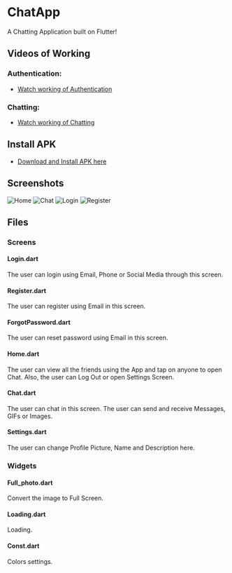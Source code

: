 # ChatApp

A Chatting Application built on Flutter!

## Videos of Working

### Authentication:

- [Watch working of Authentication](https://drive.google.com/file/d/1Iw1UDVS8-QMPeChvoPPdPK4rwLV02kxv/view?usp=sharing)

### Chatting:

- [Watch working of Chatting](https://drive.google.com/file/d/1RkD-8VhJqq2zbYmgCHNsUKUV2jM0TzU-/view?usp=sharing)

## Install APK

- [Download and Install APK here](https://drive.google.com/file/d/1yJeuIauCL0IfN0vHclcmT4XSTcO_L7q2/view?usp=sharing)

## Screenshots
![Home](https://user-images.githubusercontent.com/41383322/91667121-d186b000-eb1f-11ea-8d9c-63560bcf9251.jpeg)
![Chat](https://user-images.githubusercontent.com/41383322/91667122-d21f4680-eb1f-11ea-80f2-d4671afd3023.jpeg)
![Login](https://user-images.githubusercontent.com/41383322/91667124-d2b7dd00-eb1f-11ea-9976-4bdcec426620.jpeg)
![Register](https://user-images.githubusercontent.com/41383322/91667119-d0558300-eb1f-11ea-9489-fb0353376815.jpeg)

## Files

### Screens

#### Login.dart
The user can login using Email, Phone or Social Media through this screen.

#### Register.dart
The user can register using Email in this screen.

#### ForgotPassword.dart
The user can reset password using Email in this screen.

#### Home.dart
The user can view all the friends using the App and tap on anyone to open Chat. Also, the user can Log Out or open Settings Screen.

#### Chat.dart
The user can chat in this screen. The user can send and receive Messages, GIFs or Images.

#### Settings.dart
The user can change Profile Picture, Name and Description here.

### Widgets

#### Full_photo.dart
Convert the image to Full Screen.

#### Loading.dart
Loading.

#### Const.dart
Colors settings.
